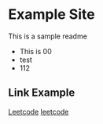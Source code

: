 # Example Site 
This is a sample readme 

* This is 00
* test
* 112
## Link Example
[Leetcode](https://leetcode.com/)
<a href="https://www.leetcode.com">leetcode</a>
